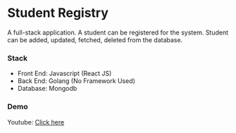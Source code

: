 # Student Registry
A full-stack application. A student can be registered for the system. Student can be added, updated, fetched, deleted from the database. 

### Stack
* Front End: Javascript (React JS)
* Back End:  Golang     (No Framework Used)
* Database:  Mongodb

### Demo
Youtube: [Click here](https://youtu.be/VUOnFuoGRio)

